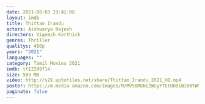 ```yaml
---
date: 2021-08-03 23:41:08
layout: imdb
title: Thittam Irandu
actors: Aishwarya Rajesh
directors: Vignesh Karthick
genres: Thriller
qualitys: 480p
years: "2021"
languages: ""
category: Tamil Movies 2021
imdb: tt12299714
size: 503 MB
video: http://s29.uptofiles.net/share/Thittam_Irandu_2021_HD.mp4
poster: https://m.media-amazon.com/images/M/MV5BMGNiZWUyYTEtODdiNi00YWMzLThiOTQtNzkxOGM0ZTg4YzhhXkEyXkFqcGdeQXVyMzYxOTQ3MDg@._V1_FMjpg_UX1000_.jpg
paginate: false
---
```

